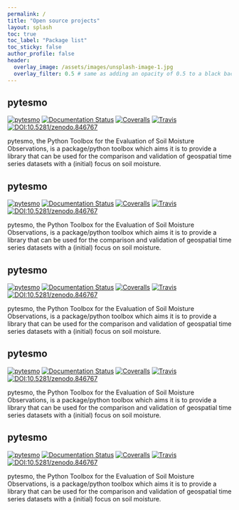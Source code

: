 ```yaml
---
permalink: /
title: "Open source projects"
layout: splash
toc: true
toc_label: "Package list"
toc_sticky: false
author_profile: false
header:
  overlay_image: /assets/images/unsplash-image-1.jpg
  overlay_filter: 0.5 # same as adding an opacity of 0.5 to a black background
---
```


## pytesmo

<!-- [![forthebadge made-with-python](http://ForTheBadge.com/images/badges/made-with-python.svg)](https://www.python.org/) -->
[![pytesmo](https://badge.fury.io/py/pytesmo.svg)](https://badge.fury.io/py/pytesmo/)
[![Documentation Status](https://readthedocs.org/projects/pytesmo/badge/?version=latest)](https://pytesmo.readthedocs.io/en/latest/?badge=latest)
[![Coveralls](https://coveralls.io/repos/TUW-GEO/pytesmo/badge.png?branch=master)](https://coveralls.io/r/TUW-GEO/pytesmo?branch=master)
[![Travis](https://travis-ci.org/TUW-GEO/pytesmo.svg?branch=master)](https://travis-ci.org/TUW-GEO/pytesmo)
[![DOI:10.5281/zenodo.846767](https://zenodo.org/badge/DOI/10.5281/zenodo.846767.svg)](https://doi.org/10.5281/zenodo.846767)

pytesmo, the Python Toolbox for the Evaluation of Soil Moisture Observations, is a package/python toolbox which aims it is to provide a library that can be used for the comparison and validation of geospatial time series datasets with a (initial) focus on soil moisture.

## pytesmo

<!-- [![forthebadge made-with-python](http://ForTheBadge.com/images/badges/made-with-python.svg)](https://www.python.org/) -->
[![pytesmo](https://badge.fury.io/py/pytesmo.svg)](https://badge.fury.io/py/pytesmo/)
[![Documentation Status](https://readthedocs.org/projects/pytesmo/badge/?version=latest)](https://pytesmo.readthedocs.io/en/latest/?badge=latest)
[![Coveralls](https://coveralls.io/repos/TUW-GEO/pytesmo/badge.png?branch=master)](https://coveralls.io/r/TUW-GEO/pytesmo?branch=master)
[![Travis](https://travis-ci.org/TUW-GEO/pytesmo.svg?branch=master)](https://travis-ci.org/TUW-GEO/pytesmo)
[![DOI:10.5281/zenodo.846767](https://zenodo.org/badge/DOI/10.5281/zenodo.846767.svg)](https://doi.org/10.5281/zenodo.846767)

pytesmo, the Python Toolbox for the Evaluation of Soil Moisture Observations, is a package/python toolbox which aims it is to provide a library that can be used for the comparison and validation of geospatial time series datasets with a (initial) focus on soil moisture.

## pytesmo

<!-- [![forthebadge made-with-python](http://ForTheBadge.com/images/badges/made-with-python.svg)](https://www.python.org/) -->
[![pytesmo](https://badge.fury.io/py/pytesmo.svg)](https://badge.fury.io/py/pytesmo/)
[![Documentation Status](https://readthedocs.org/projects/pytesmo/badge/?version=latest)](https://pytesmo.readthedocs.io/en/latest/?badge=latest)
[![Coveralls](https://coveralls.io/repos/TUW-GEO/pytesmo/badge.png?branch=master)](https://coveralls.io/r/TUW-GEO/pytesmo?branch=master)
[![Travis](https://travis-ci.org/TUW-GEO/pytesmo.svg?branch=master)](https://travis-ci.org/TUW-GEO/pytesmo)
[![DOI:10.5281/zenodo.846767](https://zenodo.org/badge/DOI/10.5281/zenodo.846767.svg)](https://doi.org/10.5281/zenodo.846767)

pytesmo, the Python Toolbox for the Evaluation of Soil Moisture Observations, is a package/python toolbox which aims it is to provide a library that can be used for the comparison and validation of geospatial time series datasets with a (initial) focus on soil moisture.

## pytesmo

<!-- [![forthebadge made-with-python](http://ForTheBadge.com/images/badges/made-with-python.svg)](https://www.python.org/) -->
[![pytesmo](https://badge.fury.io/py/pytesmo.svg)](https://badge.fury.io/py/pytesmo/)
[![Documentation Status](https://readthedocs.org/projects/pytesmo/badge/?version=latest)](https://pytesmo.readthedocs.io/en/latest/?badge=latest)
[![Coveralls](https://coveralls.io/repos/TUW-GEO/pytesmo/badge.png?branch=master)](https://coveralls.io/r/TUW-GEO/pytesmo?branch=master)
[![Travis](https://travis-ci.org/TUW-GEO/pytesmo.svg?branch=master)](https://travis-ci.org/TUW-GEO/pytesmo)
[![DOI:10.5281/zenodo.846767](https://zenodo.org/badge/DOI/10.5281/zenodo.846767.svg)](https://doi.org/10.5281/zenodo.846767)

pytesmo, the Python Toolbox for the Evaluation of Soil Moisture Observations, is a package/python toolbox which aims it is to provide a library that can be used for the comparison and validation of geospatial time series datasets with a (initial) focus on soil moisture.

## pytesmo

<!-- [![forthebadge made-with-python](http://ForTheBadge.com/images/badges/made-with-python.svg)](https://www.python.org/) -->
[![pytesmo](https://badge.fury.io/py/pytesmo.svg)](https://badge.fury.io/py/pytesmo/)
[![Documentation Status](https://readthedocs.org/projects/pytesmo/badge/?version=latest)](https://pytesmo.readthedocs.io/en/latest/?badge=latest)
[![Coveralls](https://coveralls.io/repos/TUW-GEO/pytesmo/badge.png?branch=master)](https://coveralls.io/r/TUW-GEO/pytesmo?branch=master)
[![Travis](https://travis-ci.org/TUW-GEO/pytesmo.svg?branch=master)](https://travis-ci.org/TUW-GEO/pytesmo)
[![DOI:10.5281/zenodo.846767](https://zenodo.org/badge/DOI/10.5281/zenodo.846767.svg)](https://doi.org/10.5281/zenodo.846767)

pytesmo, the Python Toolbox for the Evaluation of Soil Moisture Observations, is a package/python toolbox which aims it is to provide a library that can be used for the comparison and validation of geospatial time series datasets with a (initial) focus on soil moisture.
